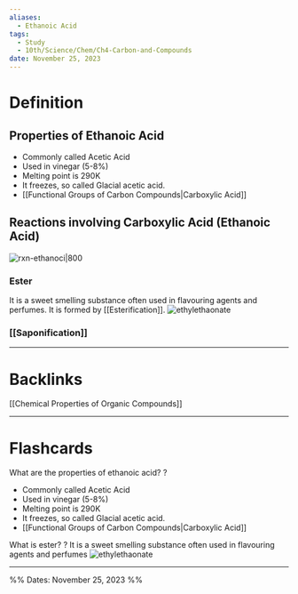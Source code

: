```yaml
---
aliases:
  - Ethanoic Acid
tags:
  - Study
  - 10th/Science/Chem/Ch4-Carbon-and-Compounds
date: November 25, 2023
---
```

# Definition
## Properties of Ethanoic Acid
- Commonly called Acetic Acid
- Used in vinegar (5-8%)
- Melting point is 290K
- It freezes, so called Glacial acetic acid.
- [[Functional Groups of Carbon Compounds|Carboxylic Acid]]
## Reactions involving Carboxylic Acid (Ethanoic Acid)
![rxn-ethanoci|800]()
### Ester
It is a sweet smelling substance often used in flavouring agents and perfumes. It is formed by [[Esterification]].
![ethylethaonate]()
### [[Saponification]]
---
# Backlinks
[[Chemical Properties of Organic Compounds]]

---
# Flashcards

What are the properties of ethanoic acid?
?
- Commonly called Acetic Acid
- Used in vinegar (5-8%)
- Melting point is 290K
- It freezes, so called Glacial acetic acid.
- [[Functional Groups of Carbon Compounds|Carboxylic Acid]]
<!--SR:!2024-06-12,100,242-->

What is ester?
?
It is a sweet smelling substance often used in flavouring agents and perfumes
![ethylethaonate]()
<!--SR:!2024-05-27,126,280-->


---

%%
Dates: November 25, 2023
%%